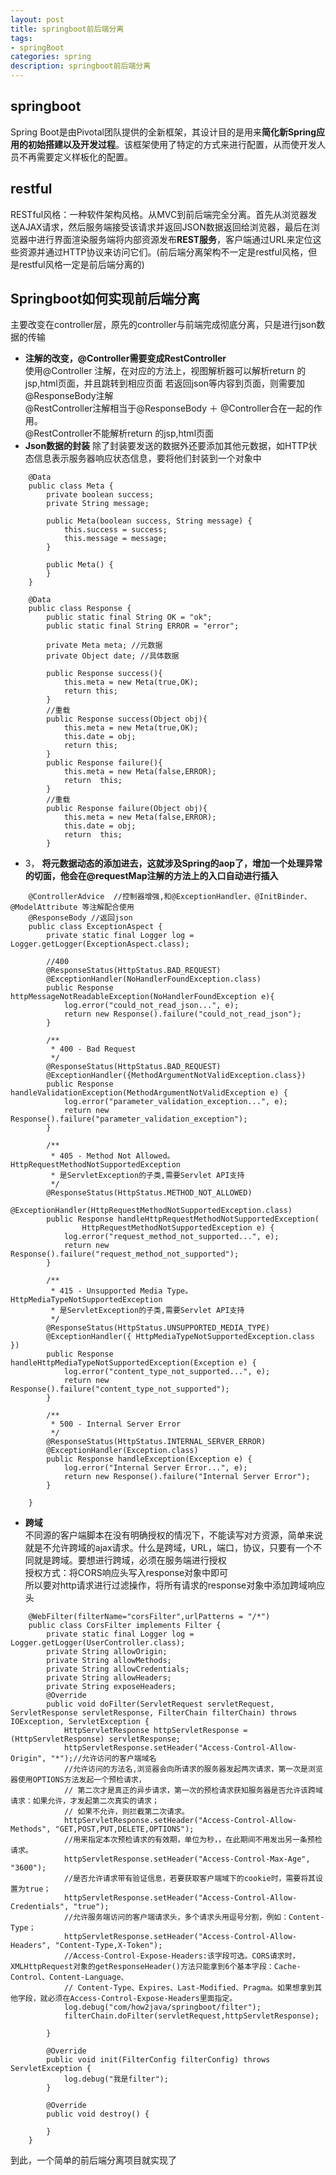 ```yaml
---
layout: post
title: springboot前后端分离
tags:
- springBoot
categories: spring
description: springboot前后端分离
---
```

## springboot
Spring Boot是由Pivotal团队提供的全新框架，其设计目的是用来**简化新Spring应用的初始搭建以及开发过程**。该框架使用了特定的方式来进行配置，从而使开发人员不再需要定义样板化的配置。

<!-- more -->

## restful
RESTful风格：一种软件架构风格。从MVC到前后端完全分离。首先从浏览器发送AJAX请求，然后服务端接受该请求并返回JSON数据返回给浏览器，最后在浏览器中进行界面渲染服务端将内部资源发布**REST服务**，客户端通过URL来定位这些资源并通过HTTP协议来访问它们。(前后端分离架构不一定是restful风格，但是restful风格一定是前后端分离的)
## Springboot如何实现前后端分离
主要改变在controller层，原先的controller与前端完成彻底分离，只是进行json数据的传输
- **注解的改变，@Controller需要变成RestController**  
使用@Controller 注解，在对应的方法上，视图解析器可以解析return 的jsp,html页面，并且跳转到相应页面 若返回json等内容到页面，则需要加@ResponseBody注解  
@RestController注解相当于@ResponseBody ＋ @Controller合在一起的作用。  
@RestController不能解析return 的jsp,html页面  
- **Json数据的封装**
除了封装要发送的数据外还要添加其他元数据，如HTTP状态信息表示服务器响应状态信息，要将他们封装到一个对象中
```
	@Data
	public class Meta {
		private boolean success;
		private String message;

		public Meta(boolean success, String message) {
			this.success = success;
			this.message = message;
		}

		public Meta() {
		}
	}
```
```
	@Data
	public class Response {
		public static final String OK = "ok";
		public static final String ERROR = "error";

		private Meta meta; //元数据
		private Object date; //具体数据

		public Response success(){
			this.meta = new Meta(true,OK);
			return this;
		}
		//重载
		public Response success(Object obj){
			this.meta = new Meta(true,OK);
			this.date = obj;
			return this;
		}
		public Response failure(){
			this.meta = new Meta(false,ERROR);
			return  this;
		}
		//重载
		public Response failure(Object obj){
			this.meta = new Meta(false,ERROR);
			this.date = obj;
			return  this;
		}
```
- 3，	**将元数据动态的添加进去，这就涉及Spring的aop了，增加一个处理异常的切面，他会在@requestMap注解的方法上的入口自动进行插入**
```
	@ControllerAdvice  //控制器增强,和@ExceptionHandler、@InitBinder、@ModelAttribute 等注解配合使用
	@ResponseBody //返回json
	public class ExceptionAspect {
		private static final Logger log = Logger.getLogger(ExceptionAspect.class);

		//400
		@ResponseStatus(HttpStatus.BAD_REQUEST)
		@ExceptionHandler(NoHandlerFoundException.class)
		public Response httpMessageNotReadableException(NoHandlerFoundException e){
			log.error("could_not_read_json...", e);
			return new Response().failure("could_not_read_json");
		}

		/**
		 * 400 - Bad Request
		 */
		@ResponseStatus(HttpStatus.BAD_REQUEST)
		@ExceptionHandler({MethodArgumentNotValidException.class})
		public Response handleValidationException(MethodArgumentNotValidException e) {
			log.error("parameter_validation_exception...", e);
			return new Response().failure("parameter_validation_exception");
		}

		/**
		 * 405 - Method Not Allowed。HttpRequestMethodNotSupportedException
		 * 是ServletException的子类,需要Servlet API支持
		 */
		@ResponseStatus(HttpStatus.METHOD_NOT_ALLOWED)
		@ExceptionHandler(HttpRequestMethodNotSupportedException.class)
		public Response handleHttpRequestMethodNotSupportedException(
				HttpRequestMethodNotSupportedException e) {
			log.error("request_method_not_supported...", e);
			return new Response().failure("request_method_not_supported");
		}

		/**
		 * 415 - Unsupported Media Type。HttpMediaTypeNotSupportedException
		 * 是ServletException的子类,需要Servlet API支持
		 */
		@ResponseStatus(HttpStatus.UNSUPPORTED_MEDIA_TYPE)
		@ExceptionHandler({ HttpMediaTypeNotSupportedException.class })
		public Response handleHttpMediaTypeNotSupportedException(Exception e) {
			log.error("content_type_not_supported...", e);
			return new Response().failure("content_type_not_supported");
		}

		/**
		 * 500 - Internal Server Error
		 */
		@ResponseStatus(HttpStatus.INTERNAL_SERVER_ERROR)
		@ExceptionHandler(Exception.class)
		public Response handleException(Exception e) {
			log.error("Internal Server Error...", e);
			return new Response().failure("Internal Server Error");
		}

	}
```
- **跨域**  
不同源的客户端脚本在没有明确授权的情况下，不能读写对方资源，简单来说就是不允许跨域的ajax请求。什么是跨域，URL，端口，协议，只要有一个不同就是跨域。要想进行跨域，必须在服务端进行授权   
授权方式：将CORS响应头写入response对象中即可  
所以要对http请求进行过滤操作，将所有请求的response对象中添加跨域响应头  
```
	@WebFilter(filterName="corsFilter",urlPatterns = "/*")
	public class CorsFilter implements Filter {
		private static final Logger log = Logger.getLogger(UserController.class);
		private String allowOrigin;
		private String allowMethods;
		private String allowCredentials;
		private String allowHeaders;
		private String exposeHeaders;
		@Override
		public void doFilter(ServletRequest servletRequest, ServletResponse servletResponse, FilterChain filterChain) throws IOException, ServletException {
			HttpServletResponse httpServletResponse = (HttpServletResponse) servletResponse;
			httpServletResponse.setHeader("Access-Control-Allow-Origin", "*");//允许访问的客户端域名
			//允许访问的方法名,浏览器会向所请求的服务器发起两次请求，第一次是浏览器使用OPTIONS方法发起一个预检请求，
			// 第二次才是真正的异步请求，第一次的预检请求获知服务器是否允许该跨域请求：如果允许，才发起第二次真实的请求；
			// 如果不允许，则拦截第二次请求。
			httpServletResponse.setHeader("Access-Control-Allow-Methods", "GET,POST,PUT,DELETE,OPTIONS");
			//用来指定本次预检请求的有效期，单位为秒，，在此期间不用发出另一条预检请求。
			httpServletResponse.setHeader("Access-Control-Max-Age", "3600");
			//是否允许请求带有验证信息，若要获取客户端域下的cookie时，需要将其设置为true；
			httpServletResponse.setHeader("Access-Control-Allow-Credentials", "true");
			//允许服务端访问的客户端请求头，多个请求头用逗号分割，例如：Content-Type；
			httpServletResponse.setHeader("Access-Control-Allow-Headers", "Content-Type,X-Token");
			//Access-Control-Expose-Headers:该字段可选。CORS请求时，XMLHttpRequest对象的getResponseHeader()方法只能拿到6个基本字段：Cache-Control、Content-Language、
			// Content-Type、Expires、Last-Modified、Pragma。如果想拿到其他字段，就必须在Access-Control-Expose-Headers里面指定。
			log.debug("com/how2java/springboot/filter");
			filterChain.doFilter(servletRequest,httpServletResponse);

		}

		@Override
		public void init(FilterConfig filterConfig) throws ServletException {
			log.debug("我是filter");
		}

		@Override
		public void destroy() {

		}
	}
```
到此，一个简单的前后端分离项目就实现了
























